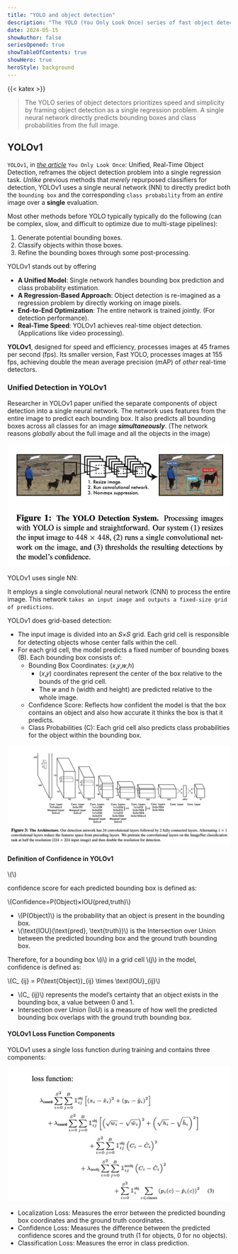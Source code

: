 ```yaml
---
title: "YOLO and object detection"
description: "The YOLO (You Only Look Once) series of fast object detection models has seen significant improvements from YOLOv1 and beyond"
date: 2024-05-15
showAuthor: false
seriesOpened: true
showTableOfContents: true
showHero: true
heroStyle: background
---
```


{{< katex >}}

> The YOLO series of object detectors prioritizes speed and simplicity by framing object detection as a single regression problem. A single neural network directly predicts bounding boxes and class probabilities from the full image.

## YOLOv1

`YOLOv1`, in _[the article](https://arxiv.org/abs/1506.02640)_ `You Only Look Once`: Unified, Real-Time Object Detection, reframes the object detection problem into a single regression task. _Unlike_ previous methods that _merely_ repurposed classifiers for detection, YOLOv1 uses a single neural network (NN) to directly predict both the `bounding box` and the corresponding `class probability` from an _entire_ image over a **single** evaluation.

Most other methods before YOLO typically typically do the following (can be complex, slow, and difficult to optimize due to multi-stage pipelines):

1. Generate potential bounding boxes.
2. Classify objects within those boxes.
3. Refine the bounding boxes through some post-processing.

YOLOv1 stands out by offering

- **A Unified Model**: Single network handles bounding box prediction and class probability estimation.
- **A Regression-Based Approach**: Object detection is re-imagined as a regression problem by directly working on image pixels.
- **End-to-End Optimization**: The entire network is trained jointly. (For detection performance).
- **Real-Time Speed**: YOLOv1 achieves real-time object detection. (Applications like video processing).

**YOLOv1**, designed for speed and efficiency, processes images at 45 frames per second (fps). Its smaller version, Fast YOLO, processes images at 155 fps, achieving double the mean average precision (mAP) of _other_ real-time detectors.

### Unified Detection in YOLOv1

Researcher in YOLOv1 paper unified the separate components of object detection into a single neural network. The network uses features from the entire image to predict each bounding box. It also predicts all bounding boxes across all classes for an image **_simultaneously_**. (The network reasons _globally_ about the full image and all the objects in the image)

![yolov1-fig1](imgs/yolov1-fig1.jpg)

YOLOv1 uses single NN:

It employs a single convolutional neural network (CNN) to process the entire image. This network `takes an input image and outputs a fixed-size grid of predictions`.

YOLOv1 does grid-based detection:

- The input image is divided into an 𝑆×𝑆 grid. Each grid cell is responsible for detecting objects whose center falls within the cell.
- For each grid cell, the model predicts a fixed number of bounding boxes (B). Each bounding box consists of:
  - Bounding Box Coordinates: (𝑥,𝑦,𝑤,ℎ)
    - (𝑥,𝑦) coordinates represent the center of the box relative to the bounds of the grid cell.
    - The 𝑤 and ℎ (width and height) are predicted relative to the whole image.
  - Confidence Score: Reflects how confident the model is that the box contains an object and also how accurate it thinks the box is that it predicts.
  - Class Probabilities (C): Each grid cell also predicts class probabilities for the object within the bounding box.

![yolov1-fig3](imgs/yolov1-fig3.jpg)

#### Definition of Confidence in YOLOv1

\\(\\)

confidence score for each predicted bounding box is defined as:

\\(Confidence=P(Object)×IOU(pred,truth)\\)

- \\(P(Object)\\) is the probability that an object is present in the bounding box.
- \\(\text{IOU}(\text{pred}, \text{truth})\\) is the Intersection over Union between the predicted bounding box and the ground truth bounding box.

Therefore, for a bounding box \\(i\\) in a grid cell \\(j\\) in the model, confidence is defined as:

\\(C\_ {ij} = P(\text{Object})\_{ij} \times \text{IOU}\_{ij}\\)

- \\(C\_ {ij}\\) represents the model’s certainty that an object exists in the bounding box, a value between 0 and 1.
- Intersection over Union (IoU) is a measure of how well the predicted bounding box overlaps with the ground truth bounding box.

#### YOLOv1 Loss Function Components

YOLOv1 uses a single loss function during training and contains three components:

![yolov1-loss](imgs/yolov1-loss.jpg)

- Localization Loss: Measures the error between the predicted bounding box coordinates and the ground truth coordinates.
- Confidence Loss: Measures the difference between the predicted confidence scores and the ground truth (1 for objects, 0 for no objects).
- Classification Loss: Measures the error in class prediction.
